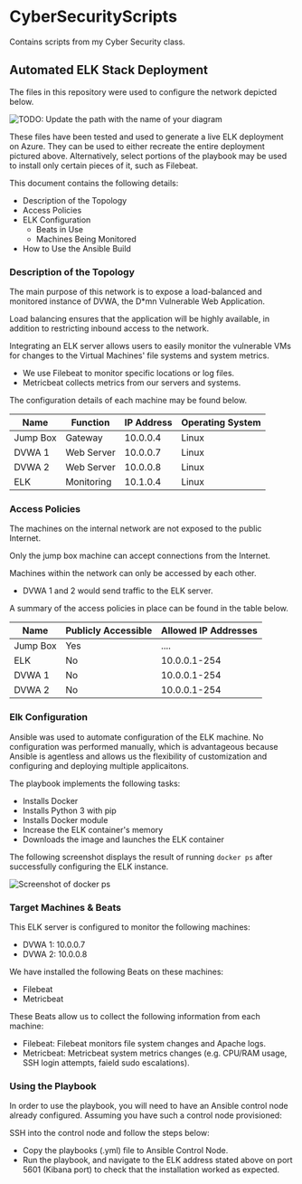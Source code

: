# CyberSecurityScripts
Contains scripts from my Cyber Security class.

## Automated ELK Stack Deployment

The files in this repository were used to configure the network depicted below.

![TODO: Update the path with the name of your diagram](Images/diagram_filename.png)

These files have been tested and used to generate a live ELK deployment on Azure. They can be used to either recreate the entire deployment pictured above. Alternatively, select portions of the playbook may be used to install only certain pieces of it, such as Filebeat.

This document contains the following details:
- Description of the Topology
- Access Policies
- ELK Configuration
  - Beats in Use
  - Machines Being Monitored
- How to Use the Ansible Build


### Description of the Topology

The main purpose of this network is to expose a load-balanced and monitored instance of DVWA, the D*mn Vulnerable Web Application.

Load balancing ensures that the application will be highly available, in addition to restricting inbound access to the network.

Integrating an ELK server allows users to easily monitor the vulnerable VMs for changes to the Virtual Machines' file systems and system metrics.
- We use Filebeat to monitor specific locations or log files. 
- Metricbeat collects metrics from our servers and systems.

The configuration details of each machine may be found below.

| Name     | Function   | IP Address | Operating System |
|----------|------------|------------|------------------|
| Jump Box | Gateway    | 10.0.0.4   | Linux            |
| DVWA 1   | Web Server | 10.0.0.7   | Linux            |
| DVWA 2   | Web Server | 10.0.0.8   | Linux            |
| ELK      | Monitoring | 10.1.0.4   | Linux            |

### Access Policies

The machines on the internal network are not exposed to the public Internet. 

Only the jump box machine can accept connections from the Internet.

Machines within the network can only be accessed by each other.
- DVWA 1 and 2 would send traffic to the ELK server.

A summary of the access policies in place can be found in the table below.

| Name     | Publicly Accessible | Allowed IP Addresses |
|----------|---------------------|----------------------|
| Jump Box | Yes                 | ....                 |
| ELK      | No                  | 10.0.0.1-254         |
| DVWA 1   | No                  | 10.0.0.1-254         |
| DVWA 2   | No                  | 10.0.0.1-254         |

### Elk Configuration

Ansible was used to automate configuration of the ELK machine. No configuration was performed manually, which is advantageous because Ansible is agentless and allows us the flexibility of customization and configuring and deploying multiple applicaitons.

The playbook implements the following tasks:
- Installs Docker
- Installs Python 3 with pip
- Installs Docker module
- Increase the ELK container's memory
- Downloads the image and launches the ELK container

The following screenshot displays the result of running `docker ps` after successfully configuring the ELK instance.

![Screenshot of docker ps](https://github.com/geannag/CyberSecurityScripts/main/Images/elk_docker.png)

### Target Machines & Beats
This ELK server is configured to monitor the following machines:
- DVWA 1: 10.0.0.7
- DVWA 2: 10.0.0.8

We have installed the following Beats on these machines:
- Filebeat
- Metricbeat

These Beats allow us to collect the following information from each machine:
- Filebeat: Filebeat monitors file system changes and Apache logs.
- Metricbeat: Metricbeat system metrics changes (e.g. CPU/RAM usage, SSH login attempts, faield sudo escalations).

### Using the Playbook
In order to use the playbook, you will need to have an Ansible control node already configured. Assuming you have such a control node provisioned: 

SSH into the control node and follow the steps below:
- Copy the playbooks (.yml) file to Ansible Control Node.
- Run the playbook, and navigate to the ELK address stated above on port 5601 (Kibana port) to check that the installation worked as expected.
